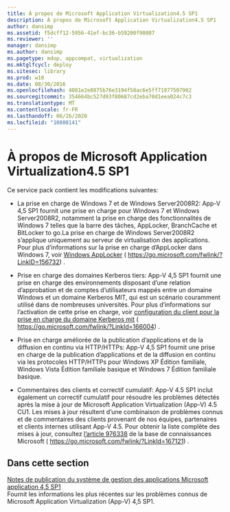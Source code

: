 ```yaml
---
title: À propos de Microsoft Application Virtualization4.5 SP1
description: À propos de Microsoft Application Virtualization4.5 SP1
author: dansimp
ms.assetid: f5dcff12-5956-41ef-bc36-b59200f90807
ms.reviewer: ''
manager: dansimp
ms.author: dansimp
ms.pagetype: mdop, appcompat, virtualization
ms.mktglfcycl: deploy
ms.sitesec: library
ms.prod: w10
ms.date: 08/30/2016
ms.openlocfilehash: 4081e2e8875b76e3194f58ac6e5ff71977507902
ms.sourcegitcommit: 354664bc527d93f80687cd2eba70d1eea024c7c3
ms.translationtype: MT
ms.contentlocale: fr-FR
ms.lasthandoff: 06/26/2020
ms.locfileid: "10808141"
---
```

# À propos de Microsoft Application Virtualization4.5 SP1


Ce service pack contient les modifications suivantes:

-   La prise en charge de Windows 7 et de Windows Server2008R2: App-V 4,5 SP1 fournit une prise en charge pour Windows 7 et Windows Server2008R2, notamment la prise en charge des fonctionnalités de Windows 7 telles que la barre des tâches, AppLocker, BranchCache et BitLocker to go.La prise en charge de Windows Server2008R2 s’applique uniquement au serveur de virtualisation des applications. Pour plus d’informations sur la prise en charge d’AppLocker dans Windows 7, voir [Windows AppLocker](https://go.microsoft.com/fwlink/?LinkID=156732) ( https://go.microsoft.com/fwlink/?LinkID=156732) .

-   Prise en charge des domaines Kerberos tiers: App-V 4,5 SP1 fournit une prise en charge des environnements disposant d’une relation d’approbation et de comptes d’utilisateurs mappés entre un domaine Windows et un domaine Kerberos MIT, qui est un scénario couramment utilisé dans de nombreuses universités. Pour plus d’informations sur l’activation de cette prise en charge, voir [configuration du client pour la prise en charge du domaine Kerberos mit](https://go.microsoft.com/fwlink/?LinkId=166004) ( https://go.microsoft.com/fwlink/?LinkId=166004) .

-   Prise en charge améliorée de la publication d’applications et de la diffusion en continu via HTTP/HTTPs: App-V 4,5 SP1 fournit une prise en charge de la publication d’applications et de la diffusion en continu via les protocoles HTTP/HTTPs pour Windows XP Édition familiale, Windows Vista Édition familiale basique et Windows 7 Édition familiale basique.

-   Commentaires des clients et correctif cumulatif: App-V 4.5 SP1 inclut également un correctif cumulatif pour résoudre les problèmes détectés après la mise à jour de Microsoft Application Virtualization (App-V) 4.5 CU1. Les mises à jour résultent d’une combinaison de problèmes connus et de commentaires des clients provenant de nos équipes, partenaires et clients internes utilisant App-V 4.5. Pour obtenir la liste complète des mises à jour, consultez [l’article 976338](https://go.microsoft.com/fwlink/?LinkId=167121) de la base de connaissances Microsoft ( https://go.microsoft.com/fwlink/?LinkId=167121) .

## Dans cette section


<a href="" id="microsoft-application-virtualization-management-system-release-notes-4-5-sp1"></a>[Notes de publication du système de gestion des applications Microsoft application 4,5 SP1](microsoft-application-virtualization-management-system-release-notes-45-sp1.md)  
Fournit les informations les plus récentes sur les problèmes connus de Microsoft Application Virtualization (App-V) 4,5 SP1.

 

 





